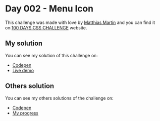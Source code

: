 # Day 002 - Menu Icon

This challenge was made with love by [Matthias Martin](https://www.stichwort-m.de) and you can find it on 
[100 DAYS CSS CHALLENGE](https://100dayscss.com/days/2) website.

## My solution

You can see my solution of this challenge on:

- [Codepen](https://codepen.io/albertorauljose/pen/poBvgBL)
- [Live demo](https://alberto-rj.github.io/100-days-css-challenge/day-002-menu-icon)

## Others solution

You can see my others solutions of the challenge on:

- [Codepen](https://codepen.io/albertorauljose/pens/public)
- [My progress](https://100dayscss.com/progress/albertorauljose)
